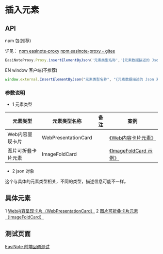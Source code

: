 # 插入元素

## API

npm 包(推荐)  

详见：
[npm easinote-proxy](https://github.com/EasiNote/EasiNote.ClientWebApi.Documentation/blob/master/zh-CN/apis/npm/easinote-proxy.md)
[npm easinote-proxy - gitee](https://gitee.com/easinote/client-web-api-documentation/blob/master/zh-CN/apis/npm/easinote-proxy.md)

```js
EasiNoteProxy.Proxy.insertElementByJson('元素类型名称','{元素数据描述的 Json 对象}');
```

EN window 客户端(不推荐)

```js
window.external.InsertElementByJson("元素类型名称", "{元素数据描述的 Json 对象}")
```

### 参数说明

* 1 元素类型

| 元素类型        | 元素类型名称        | 备注 | 案例                                                                        |
|-------------|---------------------|------|---------------------------------------------------------------------------|
| Web内容呈现卡片 | WebPresentationCard |      | [《Web内容卡片元素》](https://r302.cc/4z6Vvlp?platform=enpc&channel=copylink) |
| 图片可折叠卡片元素 | ImageFoldCard |      | [《ImageFoldCard 示例》](https://r302.cc/1eMemMb?platform=enpc&channel=copylink) |

* 2 json 对象

这个与具体的元素类型相关，不同的类型，描述信息可能不一样。

## 具体元素

1 [Web内容呈现卡片（WebPresentationCard）](./element-json/web-presentation-card.md)
2 [图片可折叠卡片元素（ImageFoldCard）](./element-json/image-fold-card.md)

## 测试页面

[EasiNote 前端回调测试](https://easinote.github.io/EasiNote.ClientWebApi.Documentation/ )
